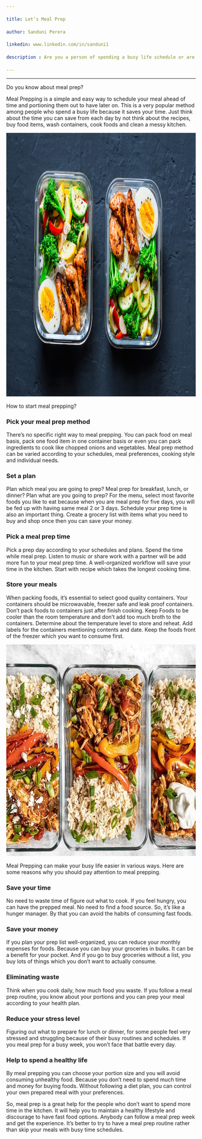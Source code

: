 ```yaml
---

title: Let’s Meal Prep

author: Sanduni Perera

linkedin: www.linkedin.com/in/sanduni1

description : Are you a person of spending a busy life schedule or are you fed up with figuring out what to cook daily? Solution is meal prep. Meal Prep is a concept of preparing meal or recipe and keep it stocked for later use. By meal prep you can save your time, money, reduce wastage and also you can keep your self healthier. Let’s try to have a new experience with meal prepping.

---
```

___

Do you know about meal prep? 

Meal Prepping is a simple and easy way to schedule your meal ahead of time and portioning them out to have later on. This is a very popular method among people who spend a busy life because it saves your time. Just think about the time you can save from each day by not think about the recipes, buy food items, wash containers, cook foods and clean a messy kitchen. 

<img src="/img/sp_1_2021_12_09.jpg" height="700px" width="2023px" />

How to start meal prepping?

### Pick your meal prep method

There’s no specific right way to meal prepping. You can pack food on meal basis, pack one food item in one container basis or even you can pack ingredients to cook like chopped onions and vegetables. Meal prep method can be varied according to your schedules, meal preferences, cooking style and individual needs.

### Set a plan

Plan which meal you are going to prep? Meal prep for breakfast, lunch, or dinner? Plan what are you going to prep? For the menu, select most favorite foods you like to eat because when you are meal prep for five days, you will be fed up with having same meal 2 or 3 days. Schedule your prep time is also an important thing. Create a grocery list with items what you need to buy and shop once then you can save your money.

### Pick a meal prep time

Pick a prep day according to your schedules and plans. Spend the time while meal prep. Listen to music or share work with a partner will be add more fun to your meal prep time. A well-organized workflow will save your time in the kitchen. Start with recipe which takes the longest cooking time.

### Store your meals

When packing foods, it’s essential to select good quality containers. Your containers should be microwavable, freezer safe and leak proof containers. Don’t pack foods to containers just after finish cooking. Keep Foods to be cooler than the room temperature and don’t add too much broth to the containers. Determine about the temperature level to store and reheat. Add labels for the containers mentioning contents and date. Keep the foods front of the freezer which you want to consume first.

<img src="/img/sp_2_2021_12_09.jpg" height="562px" width="796px" />

Meal Prepping can make your busy life easier in various ways. Here are some reasons why you should pay attention to meal prepping.

### Save your time

No need to waste time of figure out what to cook. If you feel hungry, you can have the prepped meal. No need to find a food source. So, it’s like a hunger manager. By that you can avoid the habits of consuming fast foods. 

### Save your money

If you plan your prep list well-organized, you can reduce your monthly expenses for foods. Because you can buy your groceries in bulks. It can be a benefit for your pocket. And if you go to buy groceries without a list, you buy lots of things which you don’t want to actually consume.

### Eliminating waste

Think when you cook daily, how much food you waste. If you follow a meal prep routine, you know about your portions and you can prep your meal according to your health plan.

### Reduce your stress level

Figuring out what to prepare for lunch or dinner, for some people feel very stressed and struggling because of their busy routines and schedules. If you meal prep for a busy week, you won’t face that battle every day.

### Help to spend a healthy life

By meal prepping you can choose your portion size and you will avoid consuming unhealthy food. Because you don’t need to spend much time and money for buying foods. Without following a diet plan, you can control your own prepared meal with your preferences.

So, meal prep is a great help for the people who don’t want to spend more time in the kitchen. It will help you to maintain a healthy lifestyle and discourage to have fast food options. Anybody can follow a meal prep week and get the experience. It’s better to try to have a meal prep routine rather than skip your meals with busy time schedules.

